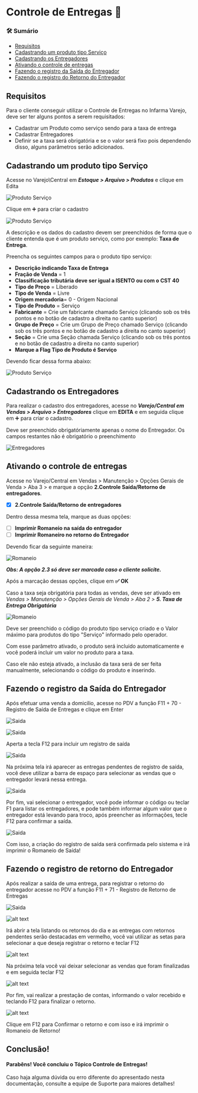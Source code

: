 # Controle de Entregas 🛵

### 🛠️ Sumário

- [Requisitos](#requisitos)
- [Cadastrando um produto tipo Serviço](#cadastrando-um-produto-tipo-serviço)
- [Cadastrando os Entregadores](#caastrando-os-entregadores)
- [Ativando o controle de entregas](#)
- [Fazendo o registro da Saída do Entregador](#fazendo-o-registro-da-saída-do-entregador)
- [Fazendo o registro do Retorno do Entregador](#fazendo-o-registro-de-retorno-do-entregador)


## Requisitos
Para o cliente conseguir utilizar o Controle de Entregas no Infarma Varejo, deve ser ter alguns pontos a serem requisitados: 
 - Cadastrar um Produto como serviço sendo para a taxa de entrega
 - Cadastrar Entregadores 
 - Definir se a taxa será obrigatória e se o valor será fixo pois dependendo disso, alguns parâmetros serão adicionados.
 
## Cadastrando um produto tipo Serviço
Acesse no Varejo\Central em ***Estoque > Arquivo > Produtos*** e clique em Edita

![Produto Serviço](/img/vrj/ProdServiço.png)

Clique em ➕ para criar o cadastro

![Produto Serviço](/img/vrj/EditaProd.png)

A descrição e os dados do cadastro devem ser preenchidos de forma que o cliente entenda que é um produto serviço, como por exemplo: **Taxa de Entrega**.

Preencha os seguintes campos para o produto tipo serviço:
 - **Descrição indicando Taxa de Entrega**
 - **Fração de Venda** = 1 
 - **Classificação tributária deve ser igual a ISENTO ou com o CST 40**
 - **Tipo de Preço** = Liberado
 - **Tipo de Venda** = Livre 
 - **Origem mercadoria**= 0 - Origem Nacional
 - **Tipo de Produto** = Serviço 
 - **Fabricante** = Crie um fabricante chamado Serviço (clicando sob os três pontos e no botão de cadastro a direita no canto superior)
 - **Grupo de Preço** = Crie um Grupo de Preço chamado Serviço (clicando sob os três pontos e no botão de cadastro a direita no canto superior)
 - **Seção** = Crie uma Seção chamada Serviço (clicando sob os três pontos e no botão de cadastro a direita no canto superior)
 - **Marque a Flag Tipo de Produto é Serviço**

 Devendo ficar dessa forma abaixo:

![Produto Serviço](/img/vrj/ProdutoServiço.png)


## Cadastrando os Entregadores
Para realizar o cadastro dos entregadores, acesse no ***Varejo/Central em Vendas > Arquivo > Entregadores*** clique em **EDITA** e em seguida clique em ➕ para criar o cadastro. 

Deve ser preenchido obrigatóriamente apenas o nome do Entregador. Os campos restantes não é obrigatório o preenchimento

![Entregadores](/img/vrj/Entregadores.png)

## Ativando o controle de entregas
Acesse no Varejo/Central em Vendas > Manutenção > Opções Gerais de Venda > Aba 3 > e marque a opção **2.Controle Saída/Retorno de entregadores**. 

- [X] **2.Controle Saída/Retorno de entregadores**

Dentro dessa mesma tela, marque as duas opções:

- [ ] **Imprimir Romaneio na saída do entregador** 
- [ ] **Imprimir Romaneiro no retorno do Entregador**   

Devendo ficar da seguinte maneira:

![Romaneio](/img/vrj/romaneio.png)

***Obs: A opção 2.3 só deve ser marcada caso o cliente solicite.***

Após a marcação dessas opções, clique em **✅ OK**

Caso a taxa seja obrigatória para todas as vendas, deve ser ativado em 
*Vendas > Manutenção > Opções Gerais de Venda > Aba 2 >* ***5. Taxa de Entrega Obrigatória***

![Romaneio](/img/vrj/TaxaEntrega.png)

Deve ser preenchido o código do produto tipo serviço criado e o Valor máximo para produtos do tipo "Serviço" informado pelo operador.

Com esse parâmetro ativado, o produto será incluido automaticamente e você poderá incluir um valor no produto para a taxa.

Caso ele não esteja ativado, a inclusão da taxa será de ser feita manualmente, selecionando o código do produto e inserindo.

## Fazendo o registro da Saída do Entregador
Após efetuar uma venda a domicilio, acesse no PDV a função F11 + 70 - Registro de Saída de Entregas e clique em Enter

![Saida](/img/vrj/F1170.png)

![Saida](/img/vrj/Saída.png)

Aperta a tecla F12 para incluir um registro de saída

![Saida](/img/vrj/RegistroSaida.png)

Na próxima tela irá aparecer as entregas pendentes de registro de saída, você deve utilizar a barra de espaço para selecionar as vendas que o entregador levará nessa entrega.

![Saida](/img/vrj/SelecionarRegistroSaida.png)

Por fim, vai selecionar o entregador, você pode informar o código ou teclar F1 para listar os entregadores, e pode também informar algum valor que o entregador está levando para troco, após preencher as informações, tecle F12 para confirmar a saída.

![Saida](/img/vrj/Entregador.png)

Com isso, a criação do registro de saída será confirmada pelo sistema e irá imprimir o Romaneio de Saída!

## Fazendo o registro de retorno do Entregador

Após realizar a saída de uma entrega, para registrar o retorno do entregador acesse no PDV a função F11 + 71 - Registro de Retorno de Entregas

![Saida](/img/vrj/F1170.png)

![alt text](/img/vrj/RegistroRetorno.png)

Irá abrir a tela listando os retornos do dia e as entregas com retornos pendentes serão destacadas em vermelho, você vai utilizar as setas para selecionar a que deseja registrar o retorno e teclar F12

![alt text](/img/vrj/RegistroRetornoPendente.png)

Na próxima tela você vai deixar selecionar as vendas que foram finalizadas e em seguida teclar F12

![alt text](/img/vrj/EntregasPendentes.png)

Por fim, vai realizar a prestação de contas, informando o valor recebido e teclando F12 para finalizar o retorno.

![alt text](/img/vrj/RetornoEntrega.png)

Clique em F12 para Confirmar o retorno e com isso e irá imprimir o Romaneio de Retorno!

## Conclusão!
#### **Parabêns! Você concluiu o Tópico Controle de Entregas!**

Caso haja alguma dúvida ou erro diferente do apresentado nesta documentação, consulte a equipe de Suporte para maiores detalhes!
